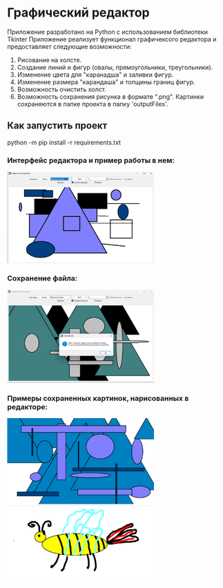 # Графический редактор
Приложение разработано на Python c использованием библиотеки Tkinter
Приложение реализует функционал графичексого редактора и предоставляет следующие возможности:
1. Рисование на холсте.
2. Создание линий и фигур (овалы, прямоугольники, треугольники).
3. Изменение цвета для "каранадша" и заливки фигур.
4. Изменение размера "карандаша" и толщины границ фигур.
5. Возможность очистить холст.
6. Возможность сохранения рисунка в формате ".png". Картинки сохраняются в папке проекта в папку 'outputFiles'.


## Как запустить проект

python -m pip install -r requirements.txt

### Интерфейс редактора и пример работы в нем:
<img src="Скрины/Редактор.png" width="340" alt="Сохранение файла">

### Сохранение файла:
<img src="Скрины/Сохранение.png" width="340" alt="Сохранение файла">

### Примеры сохраненных картинок, нарисованных в редакторе:
<img src="Скрины/Пример сохраненной картинки.png" width="340" alt="Сохранение файла">

<img src="Скрины/Рисование.png" width="340" alt="Сохранение файла">